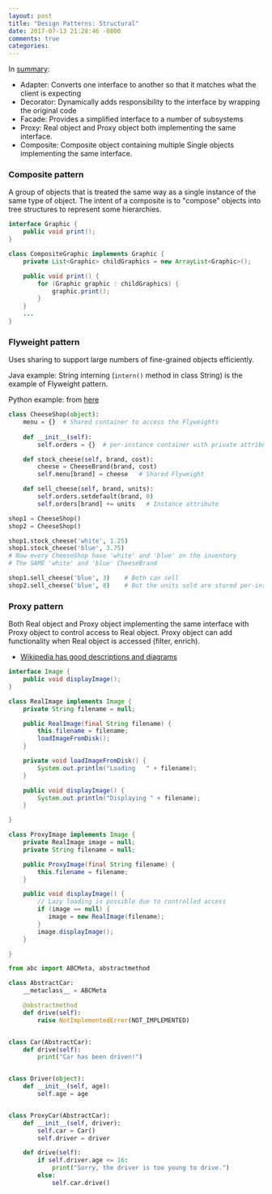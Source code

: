 ```yaml
---
layout: post
title: "Design Patterns: Structural"
date: 2017-07-13 21:28:46 -0800
comments: true
categories: 
---
```


In [summary](https://en.wikipedia.org/wiki/Facade_pattern#Usage):

* Adapter: Converts one interface to another so that it matches what the client is expecting
* Decorator: Dynamically adds responsibility to the interface by wrapping the original code
* Facade: Provides a simplified interface to a number of subsystems
* Proxy: Real object and Proxy object both implementing the same interface.
* Composite: Composite object containing multiple Single objects implementing the same interface.

<!--more-->

### Composite pattern

A group of objects that is treated the same way as a single instance of the same type of object. 
The intent of a composite is to "compose" objects into tree structures to represent some hierarchies.

``` java Java example
interface Graphic {
    public void print();
}

class CompositeGraphic implements Graphic {
    private List<Graphic> childGraphics = new ArrayList<Graphic>();

    public void print() {
        for (Graphic graphic : childGraphics) {
            graphic.print();
        }
    }
    ...
}
```

### Flyweight pattern

Uses sharing to support large numbers of fine-grained objects efficiently.

Java example: String interning (`intern()` method in class String) is the example of Flyweight pattern.

Python example: from [here](https://en.wikipedia.org/wiki/Flyweight_pattern)

```python
class CheeseShop(object):
    menu = {}  # Shared container to access the Flyweights
    
    def __init__(self):
        self.orders = {}  # per-instance container with private attributes

    def stock_cheese(self, brand, cost):
        cheese = CheeseBrand(brand, cost)
        self.menu[brand] = cheese   # Shared Flyweight

    def sell_cheese(self, brand, units):
        self.orders.setdefault(brand, 0)
        self.orders[brand] += units   # Instance attribute

shop1 = CheeseShop()
shop2 = CheeseShop()

shop1.stock_cheese('white', 1.25)
shop1.stock_cheese('blue', 3.75)
# Now every CheeseShop have 'white' and 'blue' on the inventory
# The SAME 'white' and 'blue' CheeseBrand

shop1.sell_cheese('blue', 3)    # Both can sell
shop2.sell_cheese('blue', 8)    # But the units sold are stored per-instance
```

### Proxy pattern

Both Real object and Proxy object implementing the same interface with Proxy object to control access to Real object.
Proxy object can add functionality when Real object is accessed (filter, enrich).

* [Wikipedia has good descriptions and diagrams](https://en.wikipedia.org/wiki/Proxy_pattern)

```java Java example
interface Image {
    public void displayImage();
}

class RealImage implements Image {
    private String filename = null;

    public RealImage(final String filename) {
        this.filename = filename;
        loadImageFromDisk();
    }

    private void loadImageFromDisk() {
        System.out.println("Loading   " + filename);
    }

    public void displayImage() {
        System.out.println("Displaying " + filename);
    }

}

class ProxyImage implements Image {
    private RealImage image = null;
    private String filename = null;

    public ProxyImage(final String filename) {
        this.filename = filename;
    }

    public void displayImage() {
        // Lazy loading is possible due to controlled access
        if (image == null) {
           image = new RealImage(filename);
        }
        image.displayImage();
    }

}
```

```python Python example
from abc import ABCMeta, abstractmethod

class AbstractCar:
    __metaclass__ = ABCMeta

    @abstractmethod
    def drive(self):
        raise NotImplementedError(NOT_IMPLEMENTED)


class Car(AbstractCar):
    def drive(self):
        print("Car has been driven!")


class Driver(object):
    def __init__(self, age):
        self.age = age


class ProxyCar(AbstractCar):
    def __init__(self, driver):
        self.car = Car()
        self.driver = driver

    def drive(self):
        if self.driver.age <= 16:
            print("Sorry, the driver is too young to drive.")
        else:
            self.car.drive()
```
